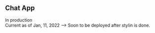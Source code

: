 ## Chat App
In production </br>
Current as of Jan, 11, 2022 --> Soon to be deployed after stylin is done.
